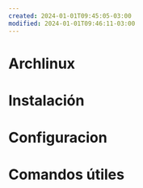 ```yaml
---
created: 2024-01-01T09:45:05-03:00
modified: 2024-01-01T09:46:11-03:00
---
```


# Archlinux

# Instalación
# Configuracion
# Comandos útiles
